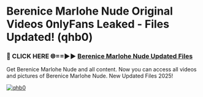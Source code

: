 # Berenice Marlohe Nude Original Videos 0nlyFans Leaked - Files Updated! (qhb0)

<h3>🔴 CLICK HERE 🌐==►► <a href="https://tinyurl.com/52m3yx9h" rel="nofollow">Berenice Marlohe Nude Updated Files</a></h3>

Get Berenice Marlohe Nude and all content. Now you can access all videos and pictures of Berenice Marlohe Nude. New Updated Files 2025!

[![qhb0](https://i.imgur.com/TnHtlc8.gif)](https://tinyurl.com/52m3yx9h)
